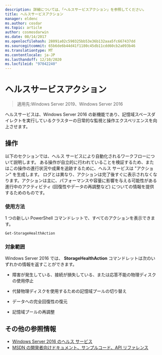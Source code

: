 ```yaml
---
description: 詳細については、「ヘルスサービスアクション」を参照してください。
title: ヘルスサービスアクション
manager: eldenc
ms.author: cosdar
ms.topic: article
author: cosmosdarwin
ms.date: 08/14/2017
ms.openlocfilehash: 28091a02c590325bb53e36b132aaa5fc667437dd
ms.sourcegitcommit: 65b6de6b44d41f1180c45db11cdd60cb2a093b46
ms.translationtype: MT
ms.contentlocale: ja-JP
ms.lasthandoff: 12/10/2020
ms.locfileid: "97042240"
---
```

# <a name="health-service-actions"></a>ヘルスサービスアクション

> 適用先:Windows Server 2019、Windows Server 2016

ヘルスサービスは、Windows Server 2016 の新機能であり、記憶域スペースダイレクトを実行しているクラスターの日常的な監視と操作エクスペリエンスを向上させます。

## <a name="actions"></a>操作

以下のセクションでは、ヘルス サービスにより自動化されるワークフローについて説明します。 ある操作が自立的に行われていることを検証するため、またはこの操作の進行状況や成果を追跡するために、ヘルス サービスは "アクション" を生成します。 ログとは異なり、アクションは完了後すぐに表示されなくなります。アクションは主に、パフォーマンスや容量に影響を与える可能性がある進行中のアクティビティ (回復性やデータの再調整など) についての情報を提供するためのものです。

### <a name="usage"></a>使用方法

1 つの新しい PowerShell コマンドレットで、すべてのアクションを表示できます。

```PowerShell
Get-StorageHealthAction
```

### <a name="coverage"></a>対象範囲

Windows Server 2016 では、 **StorageHealthAction** コマンドレットは次のいずれかの情報を返すことができます。

-   障害が発生している、接続が損失している、または応答不能の物理ディスクの使用停止

-   代替物理ディスクを使用するための記憶域プールの切り替え

-   データへの完全回復性の復元

-   記憶域プールの再調整

## <a name="additional-references"></a>その他の参照情報

- [Windows Server 2016 のヘルス サービス](health-service-overview.md)
- [MSDN の開発者向けドキュメント、サンプルコード、API リファレンス](https://msdn.microsoft.com/windowshealthservice)
